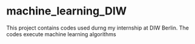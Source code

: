 # machine_learning_DIW
This project contains codes used durng my internship at DIW Berlin. The codes execute machine learning algorithms
